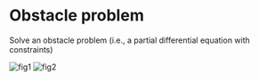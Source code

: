 # Obstacle problem
Solve an obstacle problem (i.e., a partial differential equation with constraints)

![fig1](https://rawgithub.com/daleroberts/obstacle-problem/master/figures/fig1-0.png)
![fig2](https://rawgithub.com/daleroberts/obstacle-problem/master/figures/fig2-0.png)
